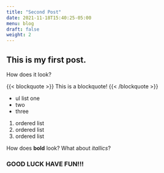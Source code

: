 ```yaml
---
title: "Second Post"
date: 2021-11-18T15:40:25-05:00
menu: blog
draft: false
weight: 2
---
```


## This is my first post.
How does it look?

{{< blockquote >}}
This is a blockquote!
{{< /blockquote >}}

* ul list one
* two
* three

1. ordered list
2. ordered list
3. ordered list

How does **bold** look? What about *itallics*?

### GOOD LUCK HAVE FUN!!!
